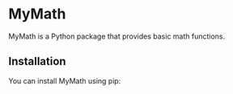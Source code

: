 # MyMath

MyMath is a Python package that provides basic math functions.

## Installation

You can install MyMath using pip:

